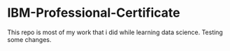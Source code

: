 # IBM-Professional-Certificate
This repo is most of my work that i did while learning data science. 
Testing some changes.

